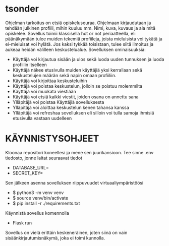 # tsonder
Ohjelman tarkoitus on etsiä opiskeluseuraa. Ohjelmaan kirjaudutaan ja tehdään julkinen profiili, mihin kuuluu mm. Nimi, kuva, kuvaus ja ala mitä opiskelee. Sovellus toimii klassisella hot or not periaatteella, eli päänäkymään tulee muiden tekemiä profiileja, joista mieluisista voi tykätä ja ei-mieluisat voi hylätä. Jos kaksi tykkää toisistaan, tulee siitä ilmoitus ja aukeaa heidän välilleen keskustelualue.
Sovelluksen ominaisuuksia:
- Käyttäjä voi kirjautua sisään ja ulos sekä luoda uuden tunnuksen ja luoda profiilin itselleen
- Käyttäjä näkee etusivulla muiden käyttäjiä yksi kerrallaan sekä keskustelujen määrän sekä napin omaan profiiliin.
- Käyttäjä voi kirjoittaa keskusteluihin
- Käyttäjä voi poistaa keskustelun, jolloin se poistuu molemmilta
- Käyttäjä voi muokata viestiään
- Käyttäjä voi etsiä kaikki viestit, joiden osana on annettu sana
- Ylläpitäjä voi poistaa Käyttäjiä sovelluksesta
- Ylläpitäjä voi aloittaa keskustelun kenen tahansa kanssa
- Ylläpitäjä voi refreshaa sovelluksen eli silloin voi tulla samoja ihmisiä etusivulla vastaan uudelleen

# KÄYNNISTYSOHJEET
Kloonaa repositori koneellesi ja mene sen juurikansioon. Tee sinne .env tiedosto, jonne laitat seuraavat tiedot 

- DATABASE_URL=<tietokannan-paikallinen-osoite>
- SECRET_KEY=<salainen-avain>

Sen jälkeen asenna sovelluksen riippuvuudet virtuaaliympäristöösi
- $ python3 -m venv venv
- $ source venv/bin/activate
- $ pip install -r ./requirements.txt
  
Käynnistä sovellus komennolla 
- Flask run

Sovellus on vielä erittäin keskeneräinen, joten siinä on vain sisäänkirjautumisnäkymä, joka ei toimi kunnolla.
